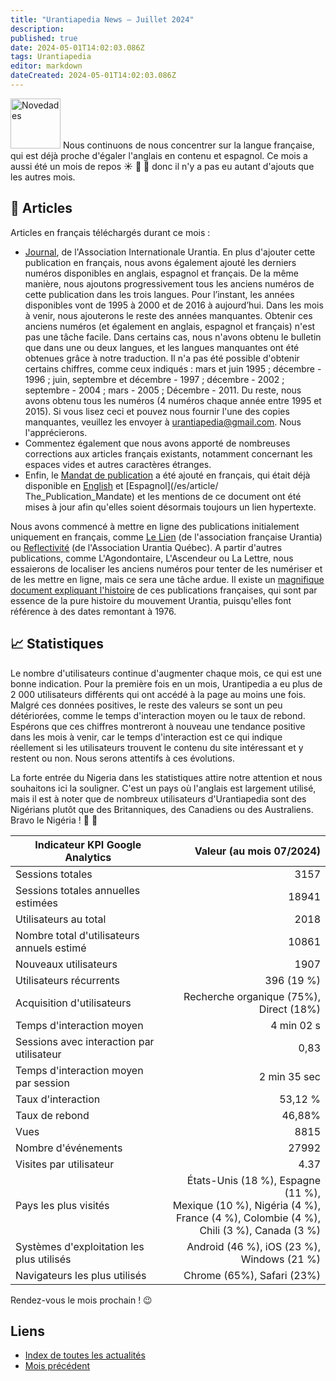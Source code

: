 ```yaml
---
title: "Urantiapedia News — Juillet 2024"
description: 
published: true
date: 2024-05-01T14:02:03.086Z
tags: Urantiapedia
editor: markdown
dateCreated: 2024-05-01T14:02:03.086Z
---
```


<img src="/_assets/svg/icon-news.svg" alt="Novedades" style="width: 80px;"> Nous continuons de nous concentrer sur la langue française, qui est déjà proche d'égaler l'anglais en contenu et espagnol. Ce mois a aussi été un mois de repos :sunny: :beer: :sunrise_over_mountains: donc il n'y a pas eu autant d'ajouts que les autres mois.

## :page_with_curl: Articles

Articles en français téléchargés durant ce mois :

- [Journal](/fr/index/articles_iua_journal), de l'Association Internationale Urantia. En plus d'ajouter cette publication en français, nous avons également ajouté les derniers numéros disponibles en anglais, espagnol et français. De la même manière, nous ajoutons progressivement tous les anciens numéros de cette publication dans les trois langues. Pour l’instant, les années disponibles vont de 1995 à 2000 et de 2016 à aujourd’hui. Dans les mois à venir, nous ajouterons le reste des années manquantes. Obtenir ces anciens numéros (et également en anglais, espagnol et français) n'est pas une tâche facile. Dans certains cas, nous n'avons obtenu le bulletin que dans une ou deux langues, et les langues manquantes ont été obtenues grâce à notre traduction. Il n'a pas été possible d'obtenir certains chiffres, comme ceux indiqués : mars et juin 1995 ; décembre - 1996 ; juin, septembre et décembre - 1997 ; décembre - 2002 ; septembre - 2004 ; mars - 2005 ; Décembre - 2011. Du reste, nous avons obtenu tous les numéros (4 numéros chaque année entre 1995 et 2015). Si vous lisez ceci et pouvez nous fournir l'une des copies manquantes, veuillez les envoyer à urantiapedia@gmail.com. Nous l'apprécierons. 
- Commentez également que nous avons apporté de nombreuses corrections aux articles français existants, notamment concernant les espaces vides et autres caractères étranges. 
- Enfin, le [Mandat de publication](/fr/article/The_Publication_Mandate) a été ajouté en français, qui était déjà disponible en [English](/en/article/The_Publication_Mandate) et [Espagnol](/es/article/ The_Publication_Mandate) et les mentions de ce document ont été mises à jour afin qu'elles soient désormais toujours un lien hypertexte.

Nous avons commencé à mettre en ligne des publications initialement uniquement en français, comme [Le Lien](http://lien.urantia.fr/) (de l'association française Urantia) ou [Reflectivité](https://www.urantia-quebec.ca/publications/reflectivite) (de l'Association Urantia Québec). A partir d'autres publications, comme L'Agondontaire, L'Ascendeur ou La Lettre, nous essaierons de localiser les anciens numéros pour tenter de les numériser et de les mettre en ligne, mais ce sera une tâche ardue. Il existe un [magnifique document expliquant l'histoire](http://lien.urantia.fr/100supplement.pdf) de ces publications françaises, qui sont par essence de la pure histoire du mouvement Urantia, puisqu'elles font référence à des dates remontant à 1976.


## :chart_with_upwards_trend: Statistiques

Le nombre d'utilisateurs continue d'augmenter chaque mois, ce qui est une bonne indication. Pour la première fois en un mois, Urantipedia a eu plus de 2 000 utilisateurs différents qui ont accédé à la page au moins une fois. Malgré ces données positives, le reste des valeurs se sont un peu détériorées, comme le temps d'interaction moyen ou le taux de rebond. Espérons que ces chiffres montreront à nouveau une tendance positive dans les mois à venir, car le temps d'interaction est ce qui indique réellement si les utilisateurs trouvent le contenu du site intéressant et y restent ou non. Nous serons attentifs à ces évolutions. 

La forte entrée du Nigeria dans les statistiques attire notre attention et nous souhaitons ici la souligner. C'est un pays où l'anglais est largement utilisé, mais il est à noter que de nombreux utilisateurs d'Urantiapedia sont des Nigérians plutôt que des Britanniques, des Canadiens ou des Australiens. Bravo le Nigéria ! :clap: :clap:

Indicateur KPI Google Analytics | Valeur (au mois 07/2024)
--- | ---:
Sessions totales | 3157
Sessions totales annuelles estimées | 18941
Utilisateurs au total | 2018
Nombre total d'utilisateurs annuels estimé | 10861
Nouveaux utilisateurs | 1907
Utilisateurs récurrents | 396 (19 %)
Acquisition d'utilisateurs | Recherche organique (75%), Direct (18%)
Temps d'interaction moyen | 4 min 02 s
Sessions avec interaction par utilisateur | 0,83
Temps d'interaction moyen par session | 2 min 35 sec
Taux d'interaction | 53,12 %
Taux de rebond | 46,88% 
Vues | 8815
Nombre d'événements | 27992
Visites par utilisateur | 4.37
Pays les plus visités | États-Unis (18 %), Espagne (11 %), <br>Mexique (10 %), Nigéria (4 %), <br>France (4 %), Colombie (4 %), <br>Chili (3 %), Canada (3 %)
Systèmes d'exploitation les plus utilisés | Android (46 %), iOS (23 %), Windows (21 %)
Navigateurs les plus utilisés | Chrome (65%), Safari (23%)

Rendez-vous le mois prochain ! :wink:

## Liens

- [Index de toutes les actualités](/fr/news)
- [Mois précédent](/fr/news/2024/06)